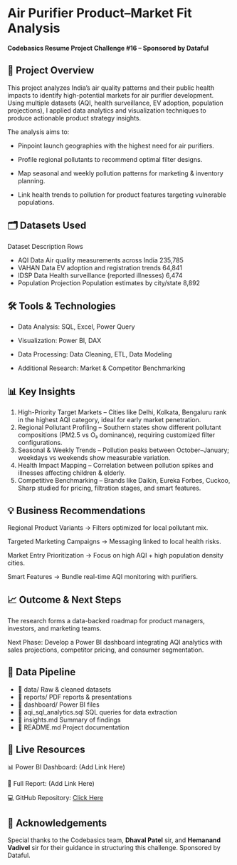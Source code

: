 # Air Purifier Product–Market Fit Analysis

**Codebasics Resume Project Challenge #16 – Sponsored by Dataful**

## 📌 Project Overview

This project analyzes India’s air quality patterns and their public health impacts to identify high-potential markets for air purifier development.
Using multiple datasets (AQI, health surveillance, EV adoption, population projections), I applied data analytics and visualization techniques to produce actionable product strategy insights.

The analysis aims to:

- Pinpoint launch geographies with the highest need for air purifiers.

- Profile regional pollutants to recommend optimal filter designs.

- Map seasonal and weekly pollution patterns for marketing & inventory planning.

- Link health trends to pollution for product features targeting vulnerable populations.

## 🗂 Datasets Used

Dataset	Description	Rows
- AQI Data	Air quality measurements across India	235,785
- VAHAN Data	EV adoption and registration trends	64,841
- IDSP Data	Health surveillance (reported illnesses)	6,474
- Population Projection	Population estimates by city/state	8,892

## 🛠 Tools & Technologies

- Data Analysis: SQL, Excel, Power Query

- Visualization: Power BI, DAX

- Data Processing: Data Cleaning, ETL, Data Modeling

- Additional Research: Market & Competitor Benchmarking

## 📊 Key Insights

1. High-Priority Target Markets – Cities like Delhi, Kolkata, Bengaluru rank in the highest AQI category, ideal for early market penetration.
2. Regional Pollutant Profiling – Southern states show different pollutant compositions (PM2.5 vs O₃ dominance), requiring customized filter configurations.
3. Seasonal & Weekly Trends – Pollution peaks between October–January; weekdays vs weekends show measurable variation.
4. Health Impact Mapping – Correlation between pollution spikes and illnesses affecting children & elderly.
5. Competitive Benchmarking – Brands like Daikin, Eureka Forbes, Cuckoo, Sharp studied for pricing, filtration stages, and smart features.

## 💡 Business Recommendations

Regional Product Variants → Filters optimized for local pollutant mix.

Targeted Marketing Campaigns → Messaging linked to local health risks.

Market Entry Prioritization → Focus on high AQI + high population density cities.

Smart Features → Bundle real-time AQI monitoring with purifiers.

## 📈 Outcome & Next Steps

The research forms a data-backed roadmap for product managers, investors, and marketing teams.

Next Phase: Develop a Power BI dashboard integrating AQI analytics with sales projections, competitor pricing, and consumer segmentation.

## 📌 Data Pipeline

- 📁 data/                       Raw & cleaned datasets
- 📁 reports/                    PDF reports & presentations
- 📁 dashboard/                  Power BI files
- 📄 aqi_sql_analytics.sql       SQL queries for data extraction
- 📄 insights.md                 Summary of findings
- 📄 README.md                   Project documentation

## 🔗 Live Resources

📊 Power BI Dashboard: (Add Link Here)

📄 Full Report: (Add Link Here)

💻 GitHub Repository: [Click Here](https://github.com/thejas-d/aqi-purifier-development/)

## 🙏 Acknowledgements

Special thanks to the Codebasics team, **Dhaval Patel** sir, and **Hemanand Vadivel** sir for their guidance in structuring this challenge.
Sponsored by Dataful.
